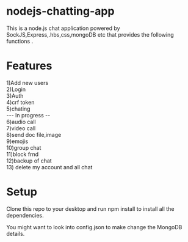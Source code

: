 # nodejs-chatting-app
This is a node.js chat application powered by SockJS,Express,.hbs,css,mongoDB etc that provides the following functions .

# Features
1)Add new users <br/>
2)Login <br/>
3)Auth <br/>
4)crf token <br/>
5)chating <br/>
--- In progress -- <br/>
6)audio call <br/>
7)video call <br/>
8)send doc file,image <br/>
9)emojis <br/>
10)group chat <br/>
11)block frnd <br/>
12)backup of chat <br/>
13) delete my account and all chat <br/>

# Setup
Clone this repo to your desktop and run npm install to install all the dependencies.

You might want to look into config.json to make change the MongoDB details.



